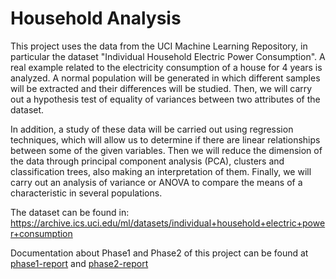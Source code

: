# Household Analysis
This project uses the data from the UCI Machine Learning Repository, in particular the dataset "Individual Household Electric
Power Consumption". A real example related to the electricity consumption of a house for 4 years is analyzed. A normal population will be generated in which different samples will be extracted and their differences will be studied. Then, we will carry out a hypothesis test of equality of variances between two attributes of the dataset.

In addition, a study of these data will be carried out using regression techniques, which will allow us to determine if there are linear relationships between some of the given variables. Then we will reduce the dimension of the data through principal component analysis (PCA), clusters and classification trees, also making an interpretation of them. Finally, we will carry out an analysis of variance or ANOVA to compare the means of a characteristic in several populations.

The dataset can be found in: https://archive.ics.uci.edu/ml/datasets/individual+household+electric+power+consumption

Documentation about Phase1 and Phase2 of this project can be found at [phase1-report](https://github.com/lorainemg/Household-Analysis/blob/main/Phase1/doc/report.pdf) and [phase2-report](https://github.com/lorainemg/Household-Analysis/blob/main/Phase2/doc/report.pdf)